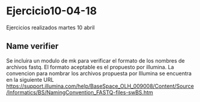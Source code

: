 # Ejercicio10-04-18
Ejercicios realizados martes 10 abril

## Name verifier
Se incluira un modulo de mk para verificar el formato de los nombres de archivos fastq.
El formato aceptable es el propuesto por illumina.
La convencion para nombrar los archivos propuesta por Illumina se encuentra en la siguiente URL https://support.illumina.com/help/BaseSpace_OLH_009008/Content/Source/Informatics/BS/NamingConvention_FASTQ-files-swBS.htm 
